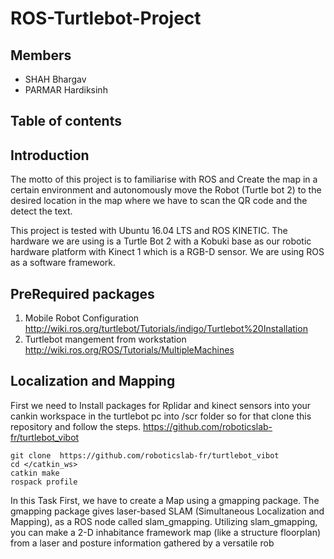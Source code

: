# ROS-Turtlebot-Project


## Members 
  * SHAH Bhargav
  * PARMAR Hardiksinh
  
## Table of contents
  
  
## Introduction
 The motto of this project is to familiarise with ROS and Create the map in a certain environment and autonomously move the Robot (Turtle bot 2) to the desired location in the map where we have to scan the QR code and the detect the text. 
 
 This project is tested with Ubuntu 16.04 LTS and ROS KINETIC. The hardware we are using is a Turtle Bot 2 with a Kobuki base as our robotic hardware platform with Kinect 1 which is a RGB-D sensor. We are using ROS as a software framework.
 
 ## PreRequired packages
 
 1) Mobile Robot Configuration http://wiki.ros.org/turtlebot/Tutorials/indigo/Turtlebot%20Installation
 2) Turtlebot mangement from workstation http://wiki.ros.org/ROS/Tutorials/MultipleMachines
 
 ## Localization and Mapping 
 First we need to Install packages for Rplidar and kinect sensors into your cankin workspace in the turtlebot pc into /scr folder so for that clone this repository and follow the steps.
https://github.com/roboticslab-fr/turtlebot_vibot
```
git clone  https://github.com/roboticslab-fr/turtlebot_vibot
cd </catkin_ws>
catkin make
rospack profile
```
In this Task First, we have to create a Map using a gmapping package. The gmapping package gives laser-based SLAM      (Simultaneous Localization and Mapping), as a ROS node called slam_gmapping. Utilizing slam_gmapping, you can make a 2-D inhabitance framework map (like a structure floorplan) from a laser and posture information gathered by a versatile rob



 
 
 
